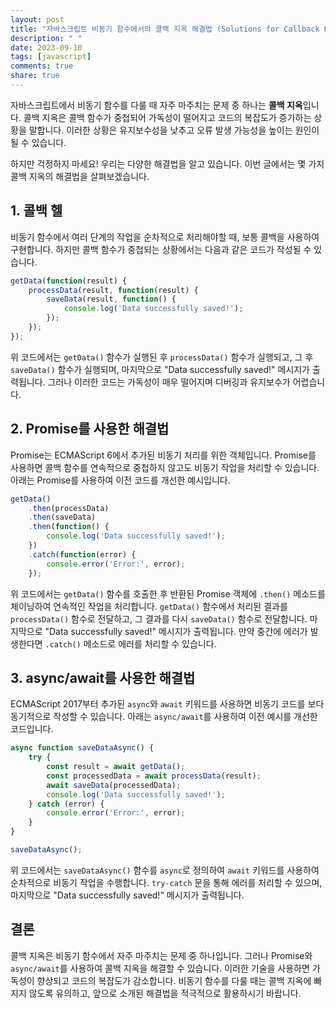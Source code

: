 ```yaml
---
layout: post
title: "자바스크립트 비동기 함수에서의 콜백 지옥 해결법 (Solutions for Callback Hell in Asynchronous Functions)"
description: " "
date: 2023-09-10
tags: [javascript]
comments: true
share: true
---
```


자바스크립트에서 비동기 함수를 다룰 때 자주 마주치는 문제 중 하나는 **콜백 지옥**입니다. 콜백 지옥은 콜백 함수가 중첩되어 가독성이 떨어지고 코드의 복잡도가 증가하는 상황을 말합니다. 이러한 상황은 유지보수성을 낮추고 오류 발생 가능성을 높이는 원인이 될 수 있습니다.

하지만 걱정하지 마세요! 우리는 다양한 해결법을 알고 있습니다. 이번 글에서는 몇 가지 콜백 지옥의 해결법을 살펴보겠습니다.

## 1. 콜백 헬

비동기 함수에서 여러 단계의 작업을 순차적으로 처리해야할 때, 보통 콜백을 사용하여 구현합니다. 하지만 콜백 함수가 중첩되는 상황에서는 다음과 같은 코드가 작성될 수 있습니다.

```javascript
getData(function(result) {
    processData(result, function(result) {
        saveData(result, function() {
            console.log('Data successfully saved!');
        });
    });
});
```

위 코드에서는 `getData()` 함수가 실행된 후 `processData()` 함수가 실행되고, 그 후 `saveData()` 함수가 실행되며, 마지막으로 "Data successfully saved!" 메시지가 출력됩니다. 그러나 이러한 코드는 가독성이 매우 떨어지며 디버깅과 유지보수가 어렵습니다.

## 2. Promise를 사용한 해결법

Promise는 ECMAScript 6에서 추가된 비동기 처리를 위한 객체입니다. Promise를 사용하면 콜백 함수를 연속적으로 중첩하지 않고도 비동기 작업을 처리할 수 있습니다. 아래는 Promise를 사용하여 이전 코드를 개선한 예시입니다.

```javascript
getData()
    .then(processData)
    .then(saveData)
    .then(function() {
        console.log('Data successfully saved!');
    })
    .catch(function(error) {
        console.error('Error:', error);
    });
```

위 코드에서는 `getData()` 함수를 호출한 후 반환된 Promise 객체에 `.then()` 메소드를 체이닝하여 연속적인 작업을 처리합니다. `getData()` 함수에서 처리된 결과를 `processData()` 함수로 전달하고, 그 결과를 다시 `saveData()` 함수로 전달합니다. 마지막으로 "Data successfully saved!" 메시지가 출력됩니다. 만약 중간에 에러가 발생한다면 `.catch()` 메소드로 에러를 처리할 수 있습니다.

## 3. async/await를 사용한 해결법

ECMAScript 2017부터 추가된 `async`와 `await` 키워드를 사용하면 비동기 코드를 보다 동기적으로 작성할 수 있습니다. 아래는 `async/await`를 사용하여 이전 예시를 개선한 코드입니다.

```javascript
async function saveDataAsync() {
    try {
        const result = await getData();
        const processedData = await processData(result);
        await saveData(processedData);
        console.log('Data successfully saved!');
    } catch (error) {
        console.error('Error:', error);
    }
}

saveDataAsync();
```

위 코드에서는 `saveDataAsync()` 함수를 `async`로 정의하여 `await` 키워드를 사용하여 순차적으로 비동기 작업을 수행합니다. `try-catch` 문을 통해 에러를 처리할 수 있으며, 마지막으로 "Data successfully saved!" 메시지가 출력됩니다.

## 결론

콜백 지옥은 비동기 함수에서 자주 마주치는 문제 중 하나입니다. 그러나 Promise와 `async/await`를 사용하여 콜백 지옥을 해결할 수 있습니다. 이러한 기술을 사용하면 가독성이 향상되고 코드의 복잡도가 감소합니다. 비동기 함수를 다룰 때는 콜백 지옥에 빠지지 않도록 유의하고, 앞으로 소개된 해결법을 적극적으로 활용하시기 바랍니다.